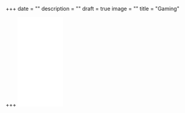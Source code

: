+++
date = ""
description = ""
draft = true
image = ""
title = "Gaming"

+++
    <iframe style="width:120px;height:240px;" marginwidth="0" marginheight="0" scrolling="no" frameborder="0" src="//ws-na.amazon-adsystem.com/widgets/q?ServiceVersion=20070822&OneJS=1&Operation=GetAdHtml&MarketPlace=US&source=ac&ref=tf_til&ad_type=product_link&tracking_id=ash6s-20&marketplace=amazon&region=US&placement=B0153XBEBM&asins=B0153XBEBM&linkId=1eef7cfc37bb1036bd85f34321a78480&show_border=false&link_opens_in_new_window=false&price_color=333333&title_color=0066C0&bg_color=FFFFFF">
        </iframe>